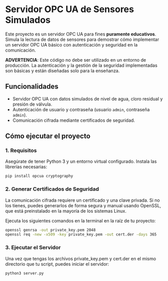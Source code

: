 # Servidor OPC UA de Sensores Simulados

Este proyecto es un servidor OPC UA para fines **puramente educativos**. Simula la lectura de datos de sensores para demostrar cómo implementar un servidor OPC UA básico con autenticación y seguridad en la comunicación.

**ADVERTENCIA**: Este código no debe ser utilizado en un entorno de producción. La autenticación y la gestión de la seguridad implementadas son básicas y están diseñadas solo para la enseñanza.

## Funcionalidades
-   Servidor OPC UA con datos simulados de nivel de agua, cloro residual y presión de válvula.
-   Autenticación de usuario y contraseña (usuario `admin`, contraseña `admin`).
-   Comunicación cifrada mediante certificados de seguridad.

## Cómo ejecutar el proyecto

### 1. Requisitos
Asegúrate de tener Python 3 y un entorno virtual configurado. Instala las librerías necesarias:
```bash
pip install opcua cryptography
```

### 2. Generar Certificados de Seguridad
La comunicación cifrada requiere un certificado y una clave privada. Si no los tienes, puedes generarlos de forma segura y manual usando OpenSSL, que está preinstalado en la mayoría de los sistemas Linux.

Ejecuta los siguientes comandos en la terminal en la raíz de tu proyecto:
```bash
openssl genrsa -out private_key.pem 2048
openssl req -new -x509 -key private_key.pem -out cert.der -days 365
```

### 3. Ejecutar el Servidor
Una vez que tengas los archivos private_key.pem y cert.der en el mismo directorio que tu script, puedes iniciar el servidor:

```bash
python3 server.py
```

